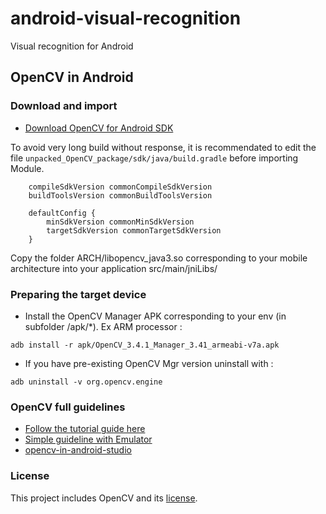 # android-visual-recognition

Visual recognition for Android

## OpenCV in Android

### Download and import

* [Download OpenCV for Android SDK](https://github.com/opencv/opencv/releases)

To avoid very long build without response, it is recommendated to edit the file `unpacked_OpenCV_package/sdk/java/build.gradle` before importing Module.

```
    compileSdkVersion commonCompileSdkVersion
    buildToolsVersion commonBuildToolsVersion

    defaultConfig {
        minSdkVersion commonMinSdkVersion
        targetSdkVersion commonTargetSdkVersion
    }
```

Copy the folder ARCH/libopencv_java3.so corresponding to your mobile architecture into your application src/main/jniLibs/


### Preparing the target device

* Install the OpenCV Manager APK corresponding to your env (in subfolder /apk/*). Ex ARM processor :
```
adb install -r apk/OpenCV_3.4.1_Manager_3.41_armeabi-v7a.apk
```

* If you have pre-existing OpenCV Mgr version uninstall with :
```
adb uninstall -v org.opencv.engine
```

### OpenCV full guidelines

* [Follow the tutorial guide here](https://docs.opencv.org/3.4.1/d0/d6c/tutorial_dnn_android.html)
* [Simple guideline with Emulator](https://zami0xzami.wordpress.com/2016/03/17/opencv-for-mobile-devices-using-android-studio/)
* [opencv-in-android-studio](https://stackoverflow.com/questions/27406303/opencv-in-android-studio)

### License

This project includes OpenCV and its [license](https://opencv.org/license/).

